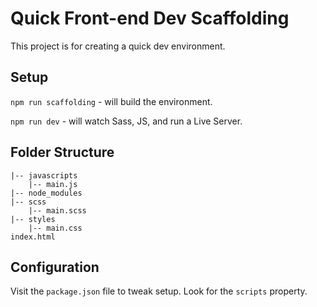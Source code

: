 # Quick Front-end Dev Scaffolding
This project is for creating a quick dev environment.

## Setup
`npm run scaffolding` - will build the environment.

`npm run dev` - will watch Sass, JS, and run a Live Server.

## Folder Structure
```
|-- javascripts
    |-- main.js
|-- node_modules
|-- scss
    |-- main.scss
|-- styles
    |-- main.css
index.html
```

## Configuration
Visit the `package.json` file to tweak setup. Look for the `scripts` property.
